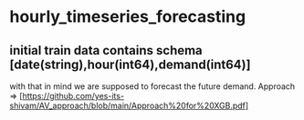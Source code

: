 # hourly_timeseries_forecasting
## initial train data contains schema [date(string),hour(int64),demand(int64)]
with that in mind we are supposed to forecast the future demand.
Approach => [https://github.com/yes-its-shivam/AV_approach/blob/main/Approach%20for%20XGB.pdf]
